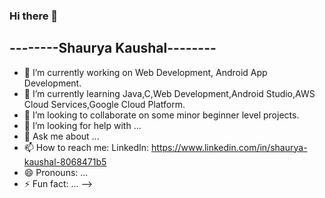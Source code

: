 ### Hi there 👋

--------Shaurya Kaushal--------
- 

- 🔭 I’m currently working on Web Development, Android App Development.
- 🌱 I’m currently learning Java,C,Web Development,Android Studio,AWS Cloud Services,Google Cloud Platform.
- 👯 I’m looking to collaborate on some minor beginner level projects.
- 🤔 I’m looking for help with ...
- 💬 Ask me about ...
- 📫 How to reach me: LinkedIn: https://www.linkedin.com/in/shaurya-kaushal-8068471b5
- 😄 Pronouns: ...
- ⚡ Fun fact: ...
-->
